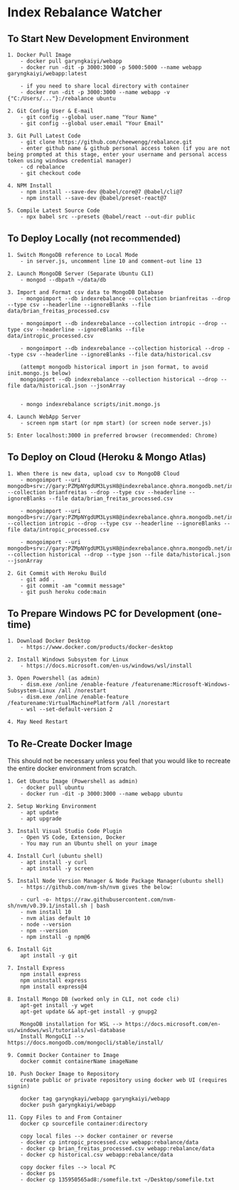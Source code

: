 # Index Rebalance Watcher

## To Start New Development Environment
	1. Docker Pull Image 
		- docker pull garyngkaiyi/webapp
		- docker run -dit -p 3000:3000 -p 5000:5000 --name webapp garyngkaiyi/webapp:latest

		- if you need to share local directory with container 
		- docker run -dit -p 3000:3000 --name webapp -v {"C:/Users/..."}:/rebalance ubuntu

	2. Git Config User & E-mail
		- git config --global user.name "Your Name"
		- git config --global user.email "Your Email" 

	3. Git Pull Latest Code 
		- git clone https://github.com/cheewengg/rebalance.git
		- enter github name & github personal access token (if you are not being prompted at this stage, enter your username and personal access token using windows credential manager)
		- cd rebalance
		- git checkout code 

	4. NPM Install 
		- npm install --save-dev @babel/core@7 @babel/cli@7
		- npm install --save-dev @babel/preset-react@7

	5. Compile Latest Source Code
		- npx babel src --presets @babel/react --out-dir public


## To Deploy Locally (not recommended)
	1. Switch MongoDB reference to Local Mode
		- in server.js, uncomment line 10 and comment-out line 13

	2. Launch MongoDB Server (Separate Ubuntu CLI) 
		- mongod --dbpath ~/data/db

	3. Import and Format csv data to MongoDB Database
		- mongoimport --db indexrebalance --collection brianfreitas --drop --type csv --headerline --ignoreBlanks --file data/brian_freitas_processed.csv
		
		- mongoimport --db indexrebalance --collection intropic --drop --type csv --headerline --ignoreBlanks --file data/intropic_processed.csv

		- mongoimport --db indexrebalance --collection historical --drop --type csv --headerline --ignoreBlanks --file data/historical.csv

		(attempt mongodb historical import in json format, to avoid init.mongo.js below)
		mongoimport --db indexrebalance --collection historical --drop --file data/historical.json --jsonArray


		- mongo indexrebalance scripts/init.mongo.js

	4. Launch WebApp Server
		- screen npm start (or npm start) (or screen node server.js)

	5: Enter localhost:3000 in preferred browser (recommended: Chrome)

## To Deploy on Cloud (Heroku & Mongo Atlas)

	1. When there is new data, upload csv to MongoDB Cloud
		- mongoimport --uri mongodb+srv://gary:PZMpNYgdUM3LysH8@indexrebalance.qhnra.mongodb.net/indexrebalance --collection brianfreitas --drop --type csv --headerline --ignoreBlanks --file data/brian_freitas_processed.csv

		- mongoimport --uri mongodb+srv://gary:PZMpNYgdUM3LysH8@indexrebalance.qhnra.mongodb.net/indexrebalance --collection intropic --drop --type csv --headerline --ignoreBlanks --file data/intropic_processed.csv

		- mongoimport --uri mongodb+srv://gary:PZMpNYgdUM3LysH8@indexrebalance.qhnra.mongodb.net/indexrebalance --collection historical --drop --type json --file data/historical.json --jsonArray

	2. Git Commit with Heroku Build
		- git add .
		- git commit -am "commit message"
		- git push heroku code:main


## To Prepare Windows PC for Development (one-time)
	1. Download Docker Desktop 
		- https://www.docker.com/products/docker-desktop
		
	2. Install Windows Subsystem for Linux 
		- https://docs.microsoft.com/en-us/windows/wsl/install

	3. Open Powershell (as admin)
		- dism.exe /online /enable-feature /featurename:Microsoft-Windows-Subsystem-Linux /all /norestart
		- dism.exe /online /enable-feature /featurename:VirtualMachinePlatform /all /norestart
		- wsl --set-default-version 2

	4. May Need Restart 


## To Re-Create Docker Image
This should not be necessary unless you feel that you would like to recreate the entire docker environment from scratch.

	1. Get Ubuntu Image (Powershell as admin) 
		- docker pull ubuntu
		- docker run -dit -p 3000:3000 --name webapp ubuntu		

	2. Setup Working Environment
		- apt update
		- apt upgrade
		
	3. Install Visual Studio Code Plugin
		- Open VS Code, Extension, Docker 
		- You may run an Ubuntu shell on your image

	4. Install Curl (ubuntu shell) 
		- apt install -y curl
		- apt install -y screen

	5. Install Node Version Manager & Node Package Manager(ubuntu shell)
		- https://github.com/nvm-sh/nvm gives the below: 
		
		- curl -o- https://raw.githubusercontent.com/nvm-sh/nvm/v0.39.1/install.sh | bash
		- nvm install 10
		- nvm alias default 10
		- node --version
		- npm --version
		- npm install -g npm@6
		
	6. Install Git 
		apt install -y git 

	7. Install Express
		npm install express
		npm uninstall express
		npm install express@4

	8. Install Mongo DB (worked only in CLI, not code cli)
		apt-get install -y wget
		apt-get update && apt-get install -y gnupg2
		
		MongoDB installation for WSL --> https://docs.microsoft.com/en-us/windows/wsl/tutorials/wsl-database
		Install MongoCLI --> https://docs.mongodb.com/mongocli/stable/install/

	9. Commit Docker Container to Image
		docker commit containerName imageName

	10. Push Docker Image to Repository 
		create public or private repository using docker web UI (requires signin)

		docker tag garyngkayi/webapp garyngkaiyi/webapp
		docker push garyngkaiyi/webapp

	11. Copy Files to and From Container 
		docker cp sourcefile container:directory
		
		copy local files --> docker container or reverse
		- docker cp intropic_processed.csv webapp:rebalance/data
		- docker cp brian_freitas_processed.csv webapp:rebalance/data
		- docker cp historical.csv webapp:rebalance/data
			
		copy docker files --> local PC 
		- docker ps
		- docker cp 135950565ad8:/somefile.txt ~/Desktop/somefile.txt

